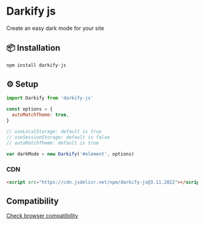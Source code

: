 # Darkify js
Create an easy dark mode for your site
## 📦 Installation
```bash
npm install darkify-js
```
## ⚙️ Setup
```js
import Darkify from 'darkify-js'

const options = {
  autoMatchTheme: true,
}

// useLocalStorage: default is true
// useSessionStorage: default is false
// autoMatchTheme: default is true

var darkMode = new Darkify('#element', options)
```
### CDN

```html
<script src="https://cdn.jsdelivr.net/npm/darkify-js@3.11.2022"></script>
```

## Compatibility
[Check browser compatibility](https://caniuse.com/mdn-css_properties_color-scheme)